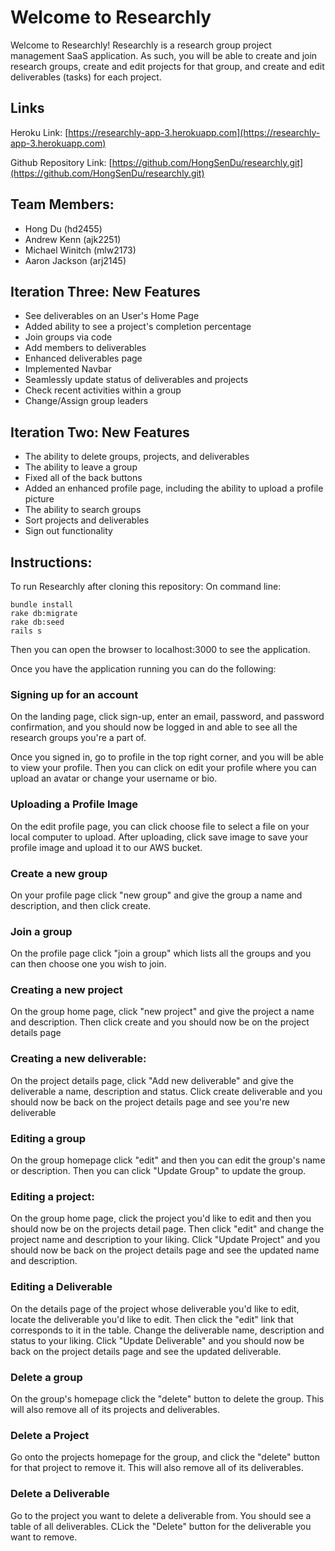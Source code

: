 # Welcome to Researchly
Welcome to Researchly! Researchly is a research group project management SaaS application. As such, you will be able to create and join research groups, create and edit projects for that group, and create and edit deliverables (tasks) for each project.

## Links
Heroku Link: [https://researchly-app-3.herokuapp.com](https://researchly-app-3.herokuapp.com)

Github Repository Link: [https://github.com/HongSenDu/researchly.git](https://github.com/HongSenDu/researchly.git)

## Team Members:
* Hong Du (hd2455)	
* Andrew Kenn (ajk2251)
* Michael Winitch (mlw2173)
* Aaron Jackson (arj2145)

## Iteration Three: New Features
* See deliverables on an User's Home Page
* Added ability to see a project's completion percentage
* Join groups via code
* Add members to deliverables
* Enhanced deliverables page
* Implemented Navbar
* Seamlessly update status of deliverables and projects
* Check recent activities within a group
* Change/Assign group leaders

## Iteration Two: New Features
* The ability to delete groups, projects, and deliverables
* The ability to leave a group
* Fixed all of the back buttons
* Added an enhanced profile page, including the ability to upload a profile picture
* The ability to search groups
* Sort projects and deliverables
* Sign out functionality

## Instructions:

To run Researchly after cloning this repository:
On command line:
~~~
bundle install
rake db:migrate
rake db:seed
rails s
~~~
Then you can open the browser to localhost:3000 to see the application. 

Once you have the application running you can do the following:

### Signing up for an account
On the landing page, click sign-up, enter an email, password, and password confirmation, and you should now be logged in and able to see all the research groups you're a part of.

Once you signed in, go to profile in the top right corner, and you will be able to view your profile. Then you can click on edit your profile where you can upload an avatar or change your username or bio. 

### Uploading a Profile Image
On the edit profile page, you can click choose file to select a file on your local computer to upload. After uploading, click save image to save your profile image and upload it to our AWS bucket.

### Create a new group
On your profile page click "new group" and give the group a name and description, and then click create. 

### Join a group
On the profile page click "join a group" which lists all the groups and you can then choose one you wish to join. 

### Creating a new project
On the group home page, click "new project" and give the project a name and description. Then click create and you should now be on the project details page

### Creating a new deliverable:
On the project details page, click "Add new deliverable" and give the deliverable a name, description and status. Click create deliverable and you should now be back on the project details page and see you're new deliverable

### Editing a group
On the group homepage click "edit" and then you can edit the group's name or description. Then you can click "Update Group" to update the group.

### Editing a project:
On the group home page, click the project you'd like to edit and then you should now be on the projects detail page. Then click "edit" and change the project name and description to your liking. Click "Update Project" and you should now be back on the project details page and see the updated name and description. 

### Editing a Deliverable
On the details page of the project whose deliverable you'd like to edit, locate the deliverable you'd like to edit. Then click the "edit" link that corresponds to it in the table. Change the deliverable name, description and status to your liking. Click "Update Deliverable" and you should now be back on the project details page and see the updated deliverable.

### Delete a group
On the group's homepage click the "delete" button to delete the group. This will also remove all of its projects and deliverables.

### Delete a Project
Go onto the projects homepage for the group, and click the "delete" button for that project to remove it. This will also remove all of its deliverables. 

### Delete a Deliverable
Go to the project you want to delete a deliverable from. You should see a table of all deliverables. CLick the "Delete" button for the deliverable you want to remove. 
